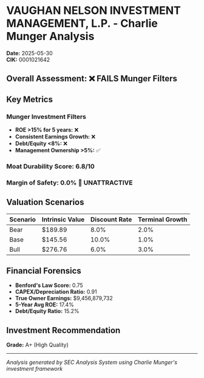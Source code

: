 # VAUGHAN NELSON INVESTMENT MANAGEMENT, L.P. - Charlie Munger Analysis

**Date:** 2025-05-30  
**CIK:** 0001021642

## Overall Assessment: ❌ **FAILS** Munger Filters

## Key Metrics

### Munger Investment Filters
- **ROE >15% for 5 years:** ❌
- **Consistent Earnings Growth:** ❌
- **Debt/Equity <8%:** ❌
- **Management Ownership >5%:** ✅

### Moat Durability Score: 6.8/10

### Margin of Safety: 0.0% 🔴 **UNATTRACTIVE**

## Valuation Scenarios

| Scenario | Intrinsic Value | Discount Rate | Terminal Growth |
|----------|----------------|---------------|-----------------|
| Bear     | $189.89 | 8.0% | 2.0% |
| Base     | $145.56 | 10.0% | 1.0% |
| Bull     | $276.76 | 6.0% | 3.0% |

## Financial Forensics

- **Benford's Law Score:** 0.75
- **CAPEX/Depreciation Ratio:** 0.91
- **True Owner Earnings:** $9,456,879,732
- **5-Year Avg ROE:** 17.4%
- **Debt/Equity Ratio:** 15.2%

## Investment Recommendation

**Grade:** A+ (High Quality)

---
*Analysis generated by SEC Analysis System using Charlie Munger's investment framework*
